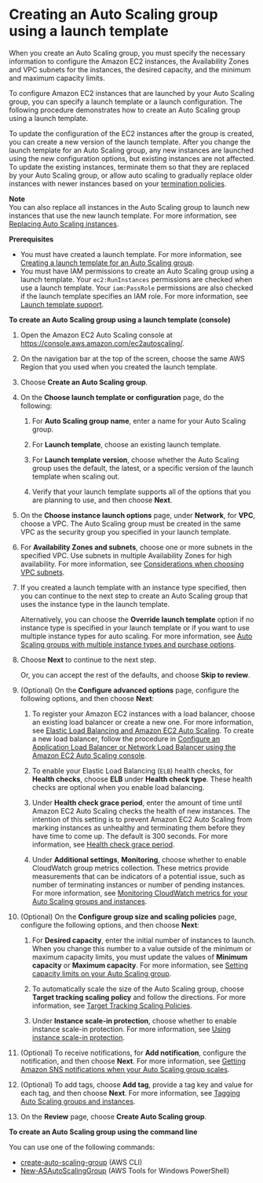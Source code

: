 # Creating an Auto Scaling group using a launch template<a name="create-asg-launch-template"></a>

When you create an Auto Scaling group, you must specify the necessary information to configure the Amazon EC2 instances, the Availability Zones and VPC subnets for the instances, the desired capacity, and the minimum and maximum capacity limits\. 

To configure Amazon EC2 instances that are launched by your Auto Scaling group, you can specify a launch template or a launch configuration\. The following procedure demonstrates how to create an Auto Scaling group using a launch template\. 

To update the configuration of the EC2 instances after the group is created, you can create a new version of the launch template\. After you change the launch template for an Auto Scaling group, any new instances are launched using the new configuration options, but existing instances are not affected\. To update the existing instances, terminate them so that they are replaced by your Auto Scaling group, or allow auto scaling to gradually replace older instances with newer instances based on your [termination policies](as-instance-termination.md)\.

**Note**  
You can also replace all instances in the Auto Scaling group to launch new instances that use the new launch template\. For more information, see [Replacing Auto Scaling instances](ec2-auto-scaling-group-replacing-instances.md)\.

**Prerequisites**
+ You must have created a launch template\. For more information, see [Creating a launch template for an Auto Scaling group](create-launch-template.md)\.
+ You must have IAM permissions to create an Auto Scaling group using a launch template\. Your `ec2:RunInstances` permissions are checked when use a launch template\. Your `iam:PassRole` permissions are also checked if the launch template specifies an IAM role\. For more information, see [Launch template support](ec2-auto-scaling-launch-template-permissions.md)\.

**To create an Auto Scaling group using a launch template \(console\)**

1. Open the Amazon EC2 Auto Scaling console at [https://console\.aws\.amazon\.com/ec2autoscaling/](https://console.aws.amazon.com/ec2autoscaling/)\.

1. On the navigation bar at the top of the screen, choose the same AWS Region that you used when you created the launch template\.

1. Choose **Create an Auto Scaling group**\.

1. On the **Choose launch template or configuration** page, do the following:

   1. For **Auto Scaling group name**, enter a name for your Auto Scaling group\.

   1. For **Launch template**, choose an existing launch template\.

   1. For **Launch template version**, choose whether the Auto Scaling group uses the default, the latest, or a specific version of the launch template when scaling out\. 

   1. Verify that your launch template supports all of the options that you are planning to use, and then choose **Next**\.

1. On the **Choose instance launch options** page, under **Network**, for **VPC**, choose a VPC\. The Auto Scaling group must be created in the same VPC as the security group you specified in your launch template\.

1. For **Availability Zones and subnets**, choose one or more subnets in the specified VPC\. Use subnets in multiple Availability Zones for high availability\. For more information, see [Considerations when choosing VPC subnets](asg-in-vpc.md#as-vpc-considerations)\.

1. If you created a launch template with an instance type specified, then you can continue to the next step to create an Auto Scaling group that uses the instance type in the launch template\. 

   Alternatively, you can choose the **Override launch template** option if no instance type is specified in your launch template or if you want to use multiple instance types for auto scaling\. For more information, see [Auto Scaling groups with multiple instance types and purchase options](ec2-auto-scaling-mixed-instances-groups.md)\.

1. Choose **Next** to continue to the next step\. 

   Or, you can accept the rest of the defaults, and choose **Skip to review**\. 

1. \(Optional\) On the **Configure advanced options** page, configure the following options, and then choose **Next**:

   1. To register your Amazon EC2 instances with a load balancer, choose an existing load balancer or create a new one\. For more information, see [Elastic Load Balancing and Amazon EC2 Auto Scaling](autoscaling-load-balancer.md)\. To create a new load balancer, follow the procedure in [Configure an Application Load Balancer or Network Load Balancer using the Amazon EC2 Auto Scaling console](attach-load-balancer-asg.md#as-create-load-balancer-console)\.

   1. To enable your Elastic Load Balancing \(`ELB`\) health checks, for **Health checks**, choose **ELB** under **Health check type**\. These health checks are optional when you enable load balancing\. 

   1. Under **Health check grace period**, enter the amount of time until Amazon EC2 Auto Scaling checks the health of new instances\. The intention of this setting is to prevent Amazon EC2 Auto Scaling from marking instances as unhealthy and terminating them before they have time to come up\. The default is 300 seconds\. For more information, see [Health check grace period](healthcheck.md#health-check-grace-period)\.

   1. Under **Additional settings**, **Monitoring**, choose whether to enable CloudWatch group metrics collection\. These metrics provide measurements that can be indicators of a potential issue, such as number of terminating instances or number of pending instances\. For more information, see [Monitoring CloudWatch metrics for your Auto Scaling groups and instances](as-instance-monitoring.md)\.

1. \(Optional\) On the **Configure group size and scaling policies** page, configure the following options, and then choose **Next**:

   1. For **Desired capacity**, enter the initial number of instances to launch\. When you change this number to a value outside of the minimum or maximum capacity limits, you must update the values of **Minimum capacity** or **Maximum capacity**\. For more information, see [Setting capacity limits on your Auto Scaling group](asg-capacity-limits.md)\.

   1. To automatically scale the size of the Auto Scaling group, choose **Target tracking scaling policy** and follow the directions\. For more information, see [Target Tracking Scaling Policies](as-scaling-target-tracking.md#policy-creating-scalingpolicies-console)\.

   1. Under **Instance scale\-in protection**, choose whether to enable instance scale\-in protection\. For more information, see [Using instance scale\-in protection](ec2-auto-scaling-instance-protection.md)\.

1. \(Optional\) To receive notifications, for **Add notification**, configure the notification, and then choose **Next**\. For more information, see [Getting Amazon SNS notifications when your Auto Scaling group scales](ASGettingNotifications.md)\.

1. \(Optional\) To add tags, choose **Add tag**, provide a tag key and value for each tag, and then choose **Next**\. For more information, see [Tagging Auto Scaling groups and instances](autoscaling-tagging.md)\.

1. On the **Review** page, choose **Create Auto Scaling group**\.

**To create an Auto Scaling group using the command line**

You can use one of the following commands:
+ [create\-auto\-scaling\-group](https://docs.aws.amazon.com/cli/latest/reference/autoscaling/create-auto-scaling-group.html) \(AWS CLI\)
+ [New\-ASAutoScalingGroup](https://docs.aws.amazon.com/powershell/latest/reference/items/New-ASAutoScalingGroup.html) \(AWS Tools for Windows PowerShell\)